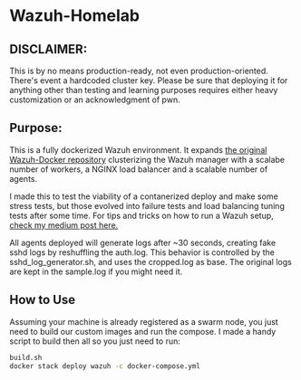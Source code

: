 # Wazuh-Homelab

## DISCLAIMER: 
This is by no means production-ready, not even production-oriented. There's event a hardcoded cluster key. 
Please be sure that deploying it for anything other than testing and learning purposes requires either heavy customization or an acknowledgment of pwn.

## Purpose:
This is a fully dockerized Wazuh environment. It expands [the original Wazuh-Docker repository](https://github.com/wazuh/wazuh-docker) clusterizing the Wazuh manager with a scalabe number of workers, a NGINX load balancer and a scalable number of agents.

I made this to test the viability of a contanerized deploy and make some stress tests, but those evolved into failure tests and load balancing tuning tests after some time. For tips and tricks on how to run a Wazuh setup, [check my medium post here.](https://medium.com/@Gurulhu/tips-for-setting-up-a-wazuh-cluster-f05665023c10?sk=9fb8e6088d9f9021bf2d50223c223b60)

All agents deployed will generate logs after ~30 seconds, creating fake sshd logs by reshuffling the auth.log.
This behavior is controlled by the sshd_log_generator.sh, and uses the cropped.log as base. The original logs are kept in the sample.log if you might need it.

## How to Use
Assuming your machine is already registered as a swarm node, you just need to build our custom images and run the compose.
I made a handy script to build then all so you just need to run:

```bash
build.sh 
docker stack deploy wazuh -c docker-compose.yml
```
